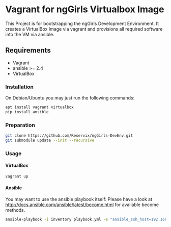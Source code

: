 # Vagrant for ngGirls Virtualbox Image
This Project is for bootstrapping the ngGirls Development Environment.
It creates a VirtualBox Image via vagrant and provisions all required software into the VM via ansible.

## Requirements
* Vagrant
* ansible >= 2.4
* VirtualBox

### Installation
On Debian/Ubuntu you may just run the following commands:

```sh
apt install vagrant virtualbox
pip install ansible
```

### Preparation

```sh
git clone https://github.com/Reservix/ngGirls-DevEnv.git
git submodule update --init --recursive
```

### Usage
#### VirtualBox

```sh
vagrant up
```

#### Ansible
You may want to use the ansible playbook itself:
Please have a look at http://docs.ansible.com/ansible/latest/become.html for available become methods.

```sh
ansible-playbook -i inventory playbook.yml -e "ansible_ssh_host=192.168.33.25 ansible_ssh_user=ngGirl" --skip-tags vbox
```

